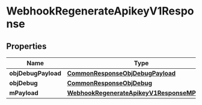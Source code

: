 

# WebhookRegenerateApikeyV1Response

## Properties

Name | Type | Description | Notes
------------ | ------------- | ------------- | -------------
**objDebugPayload** | [**CommonResponseObjDebugPayload**](CommonResponseObjDebugPayload.md) |  | 
**objDebug** | [**CommonResponseObjDebug**](CommonResponseObjDebug.md) |  |  [optional]
**mPayload** | [**WebhookRegenerateApikeyV1ResponseMPayload**](WebhookRegenerateApikeyV1ResponseMPayload.md) |  | 




